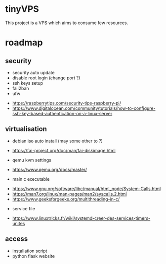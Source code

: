 # tinyVPS
 This project is a VPS which aims to consume few resources.


# roadmap
 ## security
  * security auto update
  * disable root login (change port ?)
  * ssh keys setup
  * fail2ban
  * ufw
  - https://raspberrytips.com/security-tips-raspberry-pi/
  - https://www.digitalocean.com/community/tutorials/how-to-configure-ssh-key-based-authentication-on-a-linux-server
 ## virtualisation
  * debian iso auto install (may some other to ?)
  - https://fai-project.org/doc/man/fai-diskimage.html
  * qemu kvm settings
  - https://www.qemu.org/docs/master/
  * main c executable
  - https://www.gnu.org/software/libc/manual/html_node/System-Calls.html
  - https://man7.org/linux/man-pages/man2/syscalls.2.html
  - https://www.geeksforgeeks.org/multithreading-in-c/
  * service file
  - https://www.linuxtricks.fr/wiki/systemd-creer-des-services-timers-unites
 ## access
  * installation script
  * python flask website